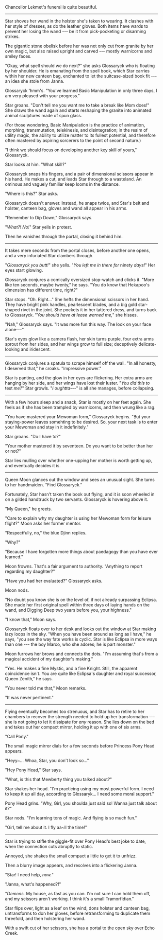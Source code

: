 Chancellor Lekmet's funeral is quite beautiful.

----

Star shoves her wand in the holster she's taken to wearing. It clashes with her
style of dresses, as do the leather gloves. Both items have wards to prevent her
losing the wand --- be it from pick-pocketing or disarming strikes.

The gigantic stone obelisk before her was not only cut from granite by her own
magic, but also raised upright and carved --- mostly warnicorns and smiley faces.

"Okay, what spell should we do next?" she asks Glossaryck who is floating by
her shoulder. He is emanating from the spell book, which Star carries
within her new canteen bag, enchanted to let the suitcase-sized book
fit --- an idea she stole from Janna.

Glossaryck 'hmm's. "You've learned Basic Manipulation in only three days,
I am very pleased with your progress."

Star groans. "Don't tell me you want me to take a break like Mom does!"
She draws the wand again and starts reshaping the granite into animated
animal sculptures made of spun glass.

(For those wondering, Basic Manipulation is the practice of animation,
morphing, transmutation, telekinesis, and disintegration; in the realm
of utility magic, the ability to utilize matter to its fullest potential,
and therefore often mastered by aspiring sorcerers to the point of second nature.)

"I think we should focus on developing another key skill of yours," Glossaryck.

Star looks at him. "What skill?"

Glossaryck snaps his fingers, and a pair of dimensional scissors appear in his
hand. He makes a cut, and leads Star through to a wasteland. An ominous and vaguely
familiar keep looms in the distance.

"Where is this?" Star asks.

Glossaryck doesn't answer. Instead, he snaps twice, and Star's belt and holster,
canteen bag, gloves and wand all appear in his arms.

"Remember to Dip Down," Glossaryck says.

"_What?! No!_" Star yells in protest.

Then he vanishes through the portal, closing it behind him.

----

It takes mere seconds from the portal closes, before another one opens, and
a very infuriated Star clambers through.

"_Glossaryck you butt!_" she yells. "_You left me in there for_ ninety _days!_"
Her eyes start glowing.

Glossaryck conjures a comically oversized stop-watch and clicks it. "More like
ten seconds, maybe twenty," he says. "You do know that Hekapoo's dimension has
different time, right?"

Star stops. "Oh. Right..." She hefts the dimensional scissors in her hand. They have
bright pink handles, pearlescent blades, and a big gold star-shaped rivet in the joint.
She pockets it in her tattered dress, and turns back to Glossaryck. "_You should have
at lease warned me,_" she hisses.

"Nah," Glossaryck says. "It was more fun this way. The look on your face alone---"

Star's eyes glow like a camera flash, her skin turns purple,
four extra arms sprout from her sides, and her wings grow to full size; deceptively
delicate-looking and iridescent.

----

Glossaryck conjures a spatula to scrape himself off the wall. "In all honesty, I deserved
that," he croaks. "Impressive power."

Star is panting, and the glow in her eyes are flickering. Her extra arms are hanging by
her side, and her wings have lost their luster. "_You did this to_ test _me?_" Star growls.
"_I oughtta---_" is all she manages, before collapsing.

----

With a few hours sleep and a snack, Star is mostly on her feet again. She feels
as if she has been trampled by warnicorns, and then wrung like a rag.

"You have mastered your Mewoman form," Glossaryck begins. "But your staying-power
leaves somehting to be desired. So, your next task is to enter your Mewoman and
stay in it indefinitely."

Star groans. "Do I have to?"

"Your mother mastered it by seventeen. Do you want to be better than her or not?"

Star lies mulling over whether one-upping her mother is worth getting up, and eventually
decides it is.

----

Queen Moon glances out the window and sees an unusual sight. She turns to her
handmaiden. "Find Glossaryck."

Fortunately, Star hasn't taken the book out flying, and it is soon wheeled in
on a gilded handtruck by two servants. Glossaryck is hovering above it.

"My Queen," he greets.

"Care to explain why my daughter is using her Mewoman form for leisure flight?" Moon asks
her former mentor.

"Respectfully, no," the blue Djinn replies.

"Why?"

"Because I have forgotten more things about paedagogy than you have ever learned."

Moon frowns. That's a fair argument to authority. "Anything to report regarding my
daughter?"

"Have you had her evaluated?" Glossaryck asks.

Moon nods.

"No doubt you know she is on the level of, if not already surpassing Eclipsa. She
made her first original spell within three days of laying hands on the wand, and
Digging Deep two years before you, your highness."

"I know that," Moon says.

Glossaryck floats over to her desk and looks out the window at Star making lazy loops
in the sky. "When you have been around as long as I have," he says, "you see the way fate
works is cyclic. Star is like Eclipsa in more ways than one --- the boy Marco,
who she adores; he is part monster."

Moon furrows her brows and connects the dots. "I'm assuming that's from a magical accident of my daughter's
making."

"Yes. He makes a fine Mystic, and a fine Knight. Still, the apparent coincidence isn't. You are quite like
Eclipsa's daughter and royal successor, Queen Zenith," he says.

"You never told me that," Moon remarks.

"It was never pertinent."

----

Flying eventually becomes too strenuous, and Star has to retire to her chambers to recover
the strength needed to hold up her transformation --- she is not going to let it dissipate for
_any_ reason. She lies down on the bed and takes out her compact mirror, holding it up with one
of six arms.

"Call Pony."

The small magic mirror dials for a few seconds before Princess Pony Head appears.

"Heyy~... Whoa, Star, you don't look so..."

"Hey Pony Head," Star says.

"What, is this that Mewberty thing you talked about?"

Star shakes her head. "I'm practicing using my most powerful form. I need to keep it up all day,
according to Glossaryk... I need some moral support."

Pony Head grins. "Why, Girl, you shoulda just said so! Wanna just talk about it?"

Star nods. "I'm learning tons of magic. And flying is so much fun."

"Girl, tell me about it. I fly aa~ll the time!"

----

Star is trying to stifle the giggle-fit over Pony Head's best joke to date,
when the connection cuts abruptly to static.

Annoyed, she shakes the small compact a little to get it to unfrizz.

Then a blurry image appears, and resolves into a flickering Janna.

"Star! I need help, _now._"

"Janna, what's happened?!"

"_Demons._ My house, as fast as you can. I'm not sure I can hold them off, and my
scissors aren't working. I think it's a small Tramorfidian."

Star flips over, light as a leaf on the wind, dons holster and canteen bag,
untransforms to don her gloves, before retransforming to duplicate them threefold,
and then holstering her wand.

With a swift cut of her scissors, she has a portal to the open sky over 
Echo Creek. 
